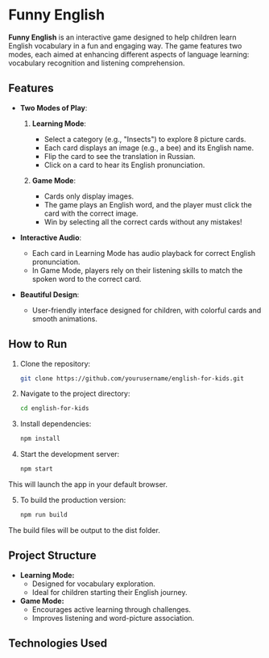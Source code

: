 # Funny English

**Funny English** is an interactive game designed to help children learn English vocabulary in a fun and engaging way. The game features two modes, each aimed at enhancing different aspects of language learning: vocabulary recognition and listening comprehension.

## Features

- **Two Modes of Play**:
  1. **Learning Mode**:
      - Select a category (e.g., "Insects") to explore 8 picture cards.
      - Each card displays an image (e.g., a bee) and its English name.
      - Flip the card to see the translation in Russian.
      - Click on a card to hear its English pronunciation.

  2. **Game Mode**:
      - Cards only display images.
      - The game plays an English word, and the player must click the card with the correct image.
      - Win by selecting all the correct cards without any mistakes!

- **Interactive Audio**:
  - Each card in Learning Mode has audio playback for correct English pronunciation.
  - In Game Mode, players rely on their listening skills to match the spoken word to the correct card.

- **Beautiful Design**:
  - User-friendly interface designed for children, with colorful cards and smooth animations.

## How to Run

1. Clone the repository:
   ```bash
   git clone https://github.com/yourusername/english-for-kids.git

2. Navigate to the project directory:
   ```bash
   cd english-for-kids

3. Install dependencies:
   ```bash
   npm install

4. Start the development server:
   ```bash
   npm start
This will launch the app in your default browser.

5. To build the production version:
   ```bash
   npm run build
The build files will be output to the dist folder.

## Project Structure

- **Learning Mode:**
   - Designed for vocabulary exploration.
   - Ideal for children starting their English journey.
- **Game Mode:**
   - Encourages active learning through challenges.
   - Improves listening and word-picture association.

## Technologies Used
